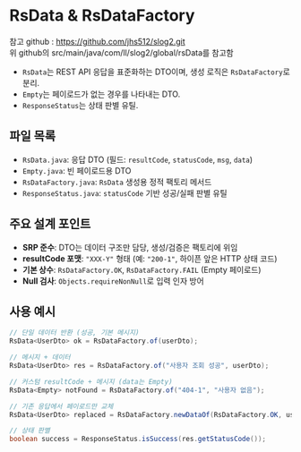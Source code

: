 # RsData & RsDataFactory

참고 github : https://github.com/jhs512/slog2.git   
위 github의 src/main/java/com/ll/slog2/global/rsData를 참고함

* `RsData`는 REST API 응답을 표준화하는 DTO이며, 생성 로직은 `RsDataFactory`로 분리.  
* `Empty`는 페이로드가 없는 경우를 나타내는 DTO.  
* `ResponseStatus`는 상태 판별 유틸.

## 파일 목록
- `RsData.java`: 응답 DTO (필드: `resultCode`, `statusCode`, `msg`, `data`)
- `Empty.java`: 빈 페이로드용 DTO
- `RsDataFactory.java`: `RsData` 생성용 정적 팩토리 메서드
- `ResponseStatus.java`: `statusCode` 기반 성공/실패 판별 유틸

## 주요 설계 포인트
- **SRP 준수**: DTO는 데이터 구조만 담당, 생성/검증은 팩토리에 위임
- **resultCode 포맷**: `"XXX-Y"` 형태 (예: `"200-1"`, 하이픈 앞은 HTTP 상태 코드)
- **기본 상수**: `RsDataFactory.OK`, `RsDataFactory.FAIL` (Empty 페이로드)
- **Null 검사**: `Objects.requireNonNull`로 입력 인자 방어

## 사용 예시
```java
// 단일 데이터 반환 (성공, 기본 메시지)
RsData<UserDto> ok = RsDataFactory.of(userDto);

// 메시지 + 데이터
RsData<UserDto> res = RsDataFactory.of("사용자 조회 성공", userDto);

// 커스텀 resultCode + 메시지 (data는 Empty)
RsData<Empty> notFound = RsDataFactory.of("404-1", "사용자 없음");

// 기존 응답에서 페이로드만 교체
RsData<UserDto> replaced = RsDataFactory.newDataOf(RsDataFactory.OK, userDto);

// 상태 판별
boolean success = ResponseStatus.isSuccess(res.getStatusCode());